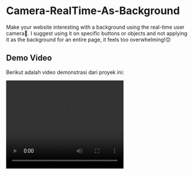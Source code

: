 # Camera-RealTime-As-Background
Make your website interesting with a background using the real-time user camera📸. I suggest using it on specific buttons or objects and not applying it as the background for an entire page, it feels too overwhelming!😊

## Demo Video

Berikut adalah video demonstrasi dari proyek ini:

<video width="320" height="240" controls>
  <source src="https://drive.google.com/uc?export=download&id=ID_VIDEO_ANDA" type="video/mp4">
  Your browser does not support the video tag.
</video>

